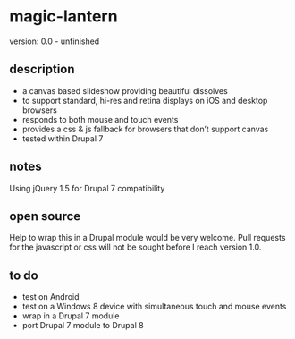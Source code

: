 magic-lantern
=============

version: 0.0 - unfinished

## description
* a canvas based slideshow providing beautiful dissolves
* to support standard, hi-res and retina displays on iOS and desktop browsers
* responds to both mouse and touch events
* provides a css & js fallback for browsers that don’t support canvas
* tested within Drupal 7

## notes
Using jQuery 1.5 for Drupal 7 compatibility

## open source
Help to wrap this in a Drupal module would be very welcome.
Pull requests for the javascript or css will not be sought before I reach version 1.0.

## to do
* test on Android
* test on a Windows 8 device with simultaneous touch and mouse events
* wrap in a Drupal 7 module
* port Drupal 7 module to Drupal 8

